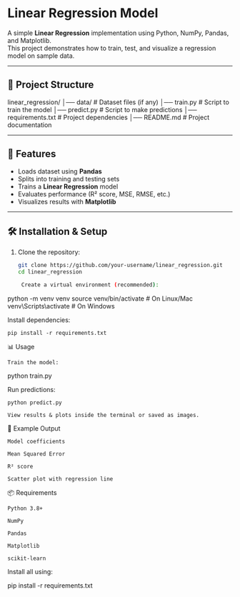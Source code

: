 # Linear Regression Model

A simple **Linear Regression** implementation using Python, NumPy, Pandas, and Matplotlib.  
This project demonstrates how to train, test, and visualize a regression model on sample data.  

---

## 📂 Project Structure

linear_regression/
│── data/ # Dataset files (if any)
│── train.py # Script to train the model
│── predict.py # Script to make predictions
│── requirements.txt # Project dependencies
│── README.md # Project documentation


---

## 🚀 Features
- Loads dataset using **Pandas**  
- Splits into training and testing sets  
- Trains a **Linear Regression** model  
- Evaluates performance (R² score, MSE, RMSE, etc.)  
- Visualizes results with **Matplotlib**  

---

## 🛠️ Installation & Setup
1. Clone the repository:
   ```bash
   git clone https://github.com/your-username/linear_regression.git
   cd linear_regression

    Create a virtual environment (recommended):

python -m venv venv
source venv/bin/activate   # On Linux/Mac
venv\Scripts\activate      # On Windows

Install dependencies:

    pip install -r requirements.txt

📊 Usage

    Train the model:

python train.py

Run predictions:

    python predict.py

    View results & plots inside the terminal or saved as images.

📝 Example Output

    Model coefficients

    Mean Squared Error

    R² score

    Scatter plot with regression line

📦 Requirements

    Python 3.8+

    NumPy

    Pandas

    Matplotlib

    scikit-learn

Install all using:

pip install -r requirements.txt
